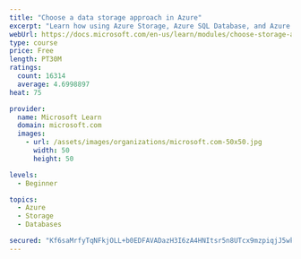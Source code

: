 ```yaml
---
title: "Choose a data storage approach in Azure"
excerpt: "Learn how using Azure Storage, Azure SQL Database, and Azure Cosmos DB - or a combination of them - for your business scenario is the best way to get the most performant solution."
webUrl: https://docs.microsoft.com/en-us/learn/modules/choose-storage-approach-in-azure/
type: course
price: Free
length: PT30M
ratings:
  count: 16314
  average: 4.6998897
heat: 75

provider:
  name: Microsoft Learn
  domain: microsoft.com
  images:
    - url: /assets/images/organizations/microsoft.com-50x50.jpg
      width: 50
      height: 50

levels:
  - Beginner

topics:
  - Azure
  - Storage
  - Databases

secured: "Kf6saMrfyTqNFkjOLL+b0EDFAVADazH3I6zA4HNItsr5n8UTcx9mzpiqjJ5wkpiVLrxhmn4bpWlasPzvsjEVpc9xrZmdgFByHzfVf7TVYh95Mi+rIbmM1ND2eZvk7VGebMGs8lTquKufnx0UjRwyJGPUCK3OS0sKW4ds5vEvX9QkNWnmUy/WWzLZ9ltKp4i/vAsI3i48CmntAC4EJFGcl/v8uNtNoBd+SBG1ELZU4u7r9wviI5U6AhFhlP7wQI1T9+AH8URcd9pIPst6b4U1Vc/slSIbMlPDqxC0/opnU+hTZvwy2MOGaDiq7cC86i9U1GcKRb7w22b5ikg1vkkv6bv3hZuCdMpopjI/bfql/vKBc7gKV61C6c12BFqHBv/Kovw+USqQUoIGVQmFKH9ckUl7d5KLTvHSRKIlNURFnfeltEiKrSeIOkf5XgQDc1uL;w3Hn+lxsAibwfQHCJV/btA=="
---
```


